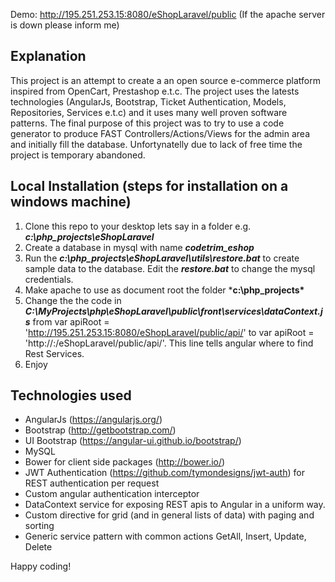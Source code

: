 Demo: http://195.251.253.15:8080/eShopLaravel/public 
(If the apache server is down please inform me)

## Explanation
This project is an attempt to create a an open source e-commerce platform inspired from OpenCart, Prestashop e.t.c. The project uses the latests technologies (AngularJs, Bootstrap, Ticket Authentication, Models, Repositories, Services e.t.c) and it uses many well proven software patterns. The final purpose of this project was to try to use a code generator to produce FAST Controllers/Actions/Views for the admin area and initially fill the database. Unfortynatelly due to lack of free time the project is temporary abandoned.

## Local Installation (steps for installation on a windows machine)

1. Clone this repo to your desktop lets say in a folder e.g. ***c:\php_projects\eShopLaravel***
2. Create a database in mysql with name ***codetrim_eshop***
3. Run the ***c:\php_projects\eShopLaravel\utils\restore.bat*** to create sample data to the database. Edit the ***restore.bat*** to change the mysql credentials.
4. Make apache to use as document root the folder ***c:\php_projects\***
5. Change the the code in ***C:\MyProjects\php\eShopLaravel\public\front\services\dataContext.js*** from var apiRoot = 'http://195.251.253.15:8080/eShopLaravel/public/api/' to var apiRoot = 'http://<host>:<port>/eShopLaravel/public/api/'. This line tells angular where to find Rest Services.
6. Enjoy


## Technologies used

- AngularJs (https://angularjs.org/)
- Bootstrap (http://getbootstrap.com/)
- UI Bootstrap (https://angular-ui.github.io/bootstrap/)
- MySQL
- Bower for client side packages (http://bower.io/)
- JWT Authentication (https://github.com/tymondesigns/jwt-auth) for REST authentication per request
- Custom angular authentication interceptor
- DataContext service for exposing REST apis to Angular in a uniform way.
- Custom directive for grid (and in general lists of data) with paging and sorting
- Generic service pattern with common actions GetAll, Insert, Update, Delete
 
Happy coding!
